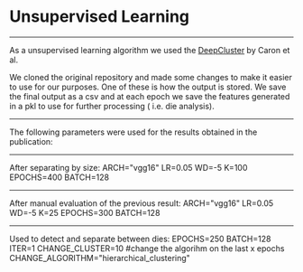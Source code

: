 # Unsupervised Learning
----

As a unsupervised learning algorithm we used the [DeepCluster](https://github.com/facebookresearch/deepcluster) by Caron et al.

We cloned the original repository and made some changes to make it easier to use for our purposes. One of these is how the output is stored. We save the final output as a csv and at each epoch we save the features generated in a pkl to use for further processing ( i.e. die analysis).

----
The following parameters were used for the results obtained in the publication:

---- 
After separating by size:
  ARCH="vgg16"
  LR=0.05
  WD=-5
  K=100
  EPOCHS=400
  BATCH=128

-----
After manual evaluation of the previous result:
  ARCH="vgg16"
  LR=0.05
  WD=-5
  K=25
  EPOCHS=300
  BATCH=128

----
Used to detect and separate between dies:
  EPOCHS=250
  BATCH=128
  ITER=1
  CHANGE_CLUSTER=10 #change the algorihm on the last x epochs
  CHANGE_ALGORITHM="hierarchical_clustering"
